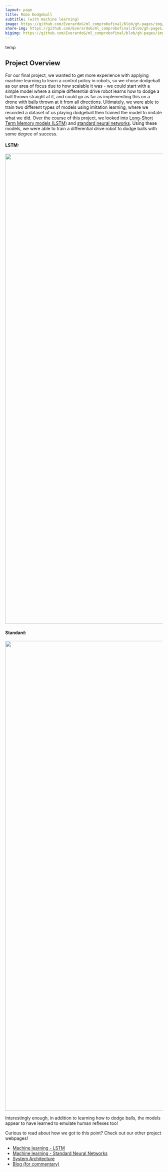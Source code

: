 ```yaml
---
layout: page
title: Robo Dodgeball
subtitle: (with machine learning)
image: https://github.com/EverardoG/ml_comprobofinal/blob/gh-pages/img/dodgeball2.jpg
share-img: https://github.com/EverardoG/ml_comprobofinal/blob/gh-pages/img/dodgeball2.jpg
bigimg: https://github.com/EverardoG/ml_comprobofinal/blob/gh-pages/img/dodgeball2.jpg
---
```

temp

## Project Overview
For our final project, we wanted to get more experience with applying machine learning to learn a control policy in robots, so we chose dodgeball as our area of focus due to how scalable it was - we could start with a simple model where a simple differential drive robot learns how to dodge a ball thrown straight at it, and could go as far as implementing this on a drone with balls thrown at it from all directions. Ultimately, we were able to train two different types of models using imitation learning, where we recorded a dataset of us playing dodgeball then trained the model to imitate what we did. Over the course of this project, we looked into 
[Long-Short Term Memory models (LSTM)](https://www.tensorflow.org/api_docs/python/tf/keras/layers/LSTM)
and 
[standard neural networks](https://pytorch.org/tutorials/beginner/blitz/neural_networks_tutorial.html). 
Using these models, we were able to train a differential drive robot to dodge balls with some degree of success. 

#### LSTM:
<img src="/ml_comprobofinal/img/LSTM_08_10_NICE.gif" width="1500"/>

#### Standard:
<img src="/ml_comprobofinal/img/standard_987_good.gif" width="1500"/>

Interestingly enough, in addition to learning how to dodge balls, the models appear to have learned to emulate human reflexes too! 

Curious to read about how we got to this point? Check out our other project webpages!
+ [Machine learning - LSTM](/ml_comprobofinal/LSTM)
+ [Machine learning - Standard Neural Networks](/ml_comprobofinal/neural_network)
+ [System Architecture](/ml_comprobofinal/system_architecture)
+ [Blog (for commentary)](/ml_comprobofinal/blog)
